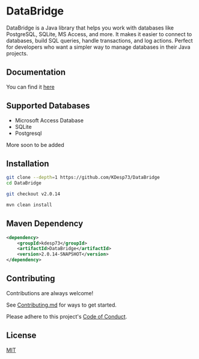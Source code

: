 # DataBridge

DataBridge is a Java library that helps you work with databases like
PostgreSQL, SQLite, MS Access, and more. It makes it easier to connect
to databases, build SQL queries, handle transactions,
and log actions. Perfect for developers who want
a simpler way to manage databases in their Java projects.

## Documentation

You can find it [here](https://kdesp73.github.io/DataBridge-Documentation)

## Supported Databases

- Microsoft Access Database
- SQLite
- Postgresql

More soon to be added

## Installation

```bash
git clone --depth=1 https://github.com/KDesp73/DataBridge
cd DataBridge

git checkout v2.0.14

mvn clean install
```

## Maven Dependency

```xml
<dependency>
	<groupId>kdesp73</groupId>
	<artifactId>DataBridge</artifactId>
	<version>2.0.14-SNAPSHOT</version>
</dependency>
```

## Contributing

Contributions are always welcome!

See [Contributing.md](https://github.com/KDesp73/DataBridge/blob/main/Contributing.md) for ways to get started.

Please adhere to this project's [Code of Conduct](https://github.com/KDesp73/DataBridge/blob/main/CODE_OF_CONDUCT.md).


## License

[MIT](https://choosealicense.com/licenses/mit/)

